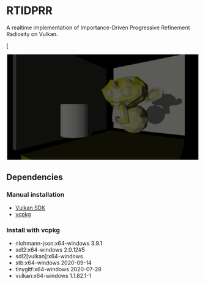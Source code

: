 # RTIDPRR
A realtime implementation of Importance-Driven Progressive Refinement Radiosity on Vulkan.

[<p align="center">
  <img width="500vw" height="auto" src="Doc/shadows.png">
</p>

## Dependencies

### Manual installation

- [Vulkan SDK](https://vulkan.lunarg.com/sdk/home#sdk/downloadConfirm/1.2.154.1/windows/VulkanSDK-1.2.154.1-Installer.exe)
- [vcpkg](https://github.com/microsoft/vcpkg)

### Install with vcpkg
- nlohmann-json:x64-windows                          3.9.1
- sdl2:x64-windows                                   2.0.12#5
- sdl2[vulkan]:x64-windows
- stb:x64-windows                                    2020-09-14
- tinygltf:x64-windows                               2020-07-28
- vulkan:x64-windows                                 1.1.82.1-1



